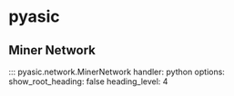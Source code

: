 # pyasic
## Miner Network




::: pyasic.network.MinerNetwork
    handler: python
    options:
        show_root_heading: false
        heading_level: 4
